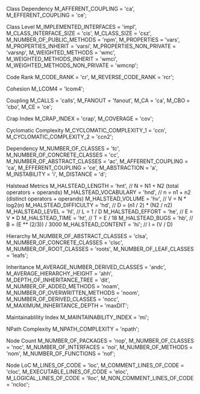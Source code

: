 Class Dependency
M_AFFERENT_COUPLING          = 'ca',
M_EFFERENT_COUPLING          = 'ce';

Class Level
M_IMPLEMENTED_INTERFACES       = 'impl',
M_CLASS_INTERFACE_SIZE         = 'cis',
M_CLASS_SIZE                   = 'csz',
M_NUMBER_OF_PUBLIC_METHODS     = 'npm',
M_PROPERTIES                   = 'vars',
M_PROPERTIES_INHERIT           = 'varsi',
M_PROPERTIES_NON_PRIVATE       = 'varsnp',
M_WEIGHTED_METHODS             = 'wmc',
M_WEIGHTED_METHODS_INHERIT     = 'wmci',
M_WEIGHTED_METHODS_NON_PRIVATE = 'wmcnp';

Code Rank
M_CODE_RANK         = 'cr',
M_REVERSE_CODE_RANK = 'rcr';

Cohesion
M_LCOM4  = 'lcom4';

Coupling
M_CALLS  = 'calls',
M_FANOUT = 'fanout',
M_CA     = 'ca',
M_CBO    = 'cbo',
M_CE     = 'ce';

Crap Index
M_CRAP_INDEX = 'crap',
M_COVERAGE = 'cov';

Cyclomatic Complexity
M_CYCLOMATIC_COMPLEXITY_1 = 'ccn',
M_CYCLOMATIC_COMPLEXITY_2 = 'ccn2';

Dependency
M_NUMBER_OF_CLASSES          = 'tc',
M_NUMBER_OF_CONCRETE_CLASSES = 'cc',
M_NUMBER_OF_ABSTRACT_CLASSES = 'ac',
M_AFFERENT_COUPLING          = 'ca',
M_EFFERENT_COUPLING          = 'ce',
M_ABSTRACTION                = 'a',
M_INSTABILITY                = 'i',
M_DISTANCE                   = 'd';

Halstead Metrics
M_HALSTEAD_LENGTH = 'hnt', // N = N1 + N2 (total operators + operands)
M_HALSTEAD_VOCABULARY = 'hnd', // n = n1 + n2 (distinct operators + operands)
M_HALSTEAD_VOLUME = 'hv', // V = N * log2(n)
M_HALSTEAD_DIFFICULTY = 'hd', // D = (n1 / 2) * (N2 / n2)
M_HALSTEAD_LEVEL = 'hl', // L = 1 / D
M_HALSTEAD_EFFORT = 'he', // E = V * D
M_HALSTEAD_TIME = 'ht', // T = E / 18
M_HALSTEAD_BUGS = 'hb', // B = (E ** (2/3)) / 3000
M_HALSTEAD_CONTENT = 'hi'; // I = (V / D)

Hierarchy
M_NUMBER_OF_ABSTRACT_CLASSES = 'clsa',
M_NUMBER_OF_CONCRETE_CLASSES = 'clsc',
M_NUMBER_OF_ROOT_CLASSES     = 'roots',
M_NUMBER_OF_LEAF_CLASSES     = 'leafs';

Inheritance
M_AVERAGE_NUMBER_DERIVED_CLASSES = 'andc',
M_AVERAGE_HIERARCHY_HEIGHT       = 'ahh',
M_DEPTH_OF_INHERITANCE_TREE      = 'dit',
M_NUMBER_OF_ADDED_METHODS        = 'noam',
M_NUMBER_OF_OVERWRITTEN_METHODS  = 'noom',
M_NUMBER_OF_DERIVED_CLASSES      = 'nocc',
M_MAXIMUM_INHERITANCE_DEPTH      = 'maxDIT';

Maintainablility Index
M_MAINTAINABILITY_INDEX = 'mi';

NPath Complexity
M_NPATH_COMPLEXITY = 'npath';

Node Count
M_NUMBER_OF_PACKAGES   = 'nop',
M_NUMBER_OF_CLASSES    = 'noc',
M_NUMBER_OF_INTERFACES = 'noi',
M_NUMBER_OF_METHODS    = 'nom',
M_NUMBER_OF_FUNCTIONS  = 'nof';

Node LoC
M_LINES_OF_CODE             = 'loc',
M_COMMENT_LINES_OF_CODE     = 'cloc',
M_EXECUTABLE_LINES_OF_CODE  = 'eloc',
M_LOGICAL_LINES_OF_CODE     = 'lloc',
M_NON_COMMENT_LINES_OF_CODE = 'ncloc';

